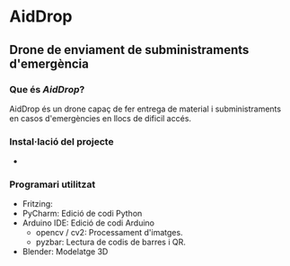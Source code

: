 # AidDrop
## Drone de enviament de subministraments d'emergència

### Que és _AidDrop_?
AidDrop és un drone capaç de fer entrega de material i subministraments en casos d'emergències en llocs de dificil accés. 

### Instal·lació del projecte
-

### Programari utilitzat
- Fritzing: 
- PyCharm: Edició de codi Python
- Arduino IDE: Edició de codi Arduino
  - opencv / cv2: Processament d'imatges.
  - pyzbar: Lectura de codis de barres i QR.
- Blender: Modelatge 3D
